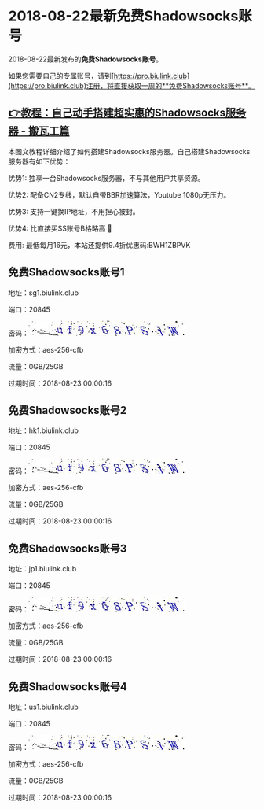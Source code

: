 # 2018-08-22最新**免费Shadowsocks账号**

2018-08-22最新发布的**免费Shadowsocks账号**。

如果您需要自己的专属账号，请到[https://pro.biulink.club](https://pro.biulink.club)注册，将直接获取一周的**免费Shadowsocks账号**。

## [👉教程：自己动手搭建超实惠的Shadowsocks服务器 - 搬瓦工篇](https://github.com/Biulink/ShadowsocksTutorials/blob/master/%E6%95%99%E6%82%A8%E8%87%AA%E5%B7%B1%E5%8A%A8%E6%89%8B%E6%90%AD%E5%BB%BA%E8%B6%85%E5%AE%9E%E6%83%A0%E7%9A%84Shadowsocks%E6%9C%8D%E5%8A%A1%E5%99%A8%20-%20%E6%90%AC%E7%93%A6%E5%B7%A5%E7%AF%87.md)
  
  本图文教程详细介绍了如何搭建Shadowsocks服务器。自己搭建Shadowsocks服务器有如下优势：

  优势1: 独享一台Shadowsocks服务器，不与其他用户共享资源。

  优势2: 配备CN2专线，默认自带BBR加速算法，Youtube 1080p无压力。

  优势3: 支持一键换IP地址，不用担心被封。

  优势4: 比直接买SS账号B格略高 🙂

  费用: 最低每月16元，本站还提供9.4折优惠码:BWH1ZBPVK  
## 免费Shadowsocks账号1

地址：sg1.biulink.club

端口：20845

密码：![免费Shadowsocks账号密码](../password/d5c7971d-2003-45bb-8d00-32acd85fbf30.jpg)

加密方式：aes-256-cfb

流量：0GB/25GB

过期时间：2018-08-23 00:00:16

## 免费Shadowsocks账号2

地址：hk1.biulink.club

端口：20845

密码：![免费Shadowsocks账号密码](../password/d5c7971d-2003-45bb-8d00-32acd85fbf30.jpg)

加密方式：aes-256-cfb

流量：0GB/25GB

过期时间：2018-08-23 00:00:16

## 免费Shadowsocks账号3

地址：jp1.biulink.club

端口：20845

密码：![免费Shadowsocks账号密码](../password/d5c7971d-2003-45bb-8d00-32acd85fbf30.jpg)

加密方式：aes-256-cfb

流量：0GB/25GB

过期时间：2018-08-23 00:00:16

## 免费Shadowsocks账号4

地址：us1.biulink.club

端口：20845

密码：![免费Shadowsocks账号密码](../password/d5c7971d-2003-45bb-8d00-32acd85fbf30.jpg)

加密方式：aes-256-cfb

流量：0GB/25GB

过期时间：2018-08-23 00:00:16

